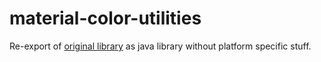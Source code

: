 # material-color-utilities

Re-export of [original library](https://github.com/material-foundation/material-color-utilities) as java library without
platform specific stuff.
